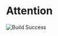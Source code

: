 # Attention
![Build Success](https://build.appcenter.ms/v0.1/apps/75328de2-8b27-41d7-8a41-d3e98cf484f4/branches/master/badge)
